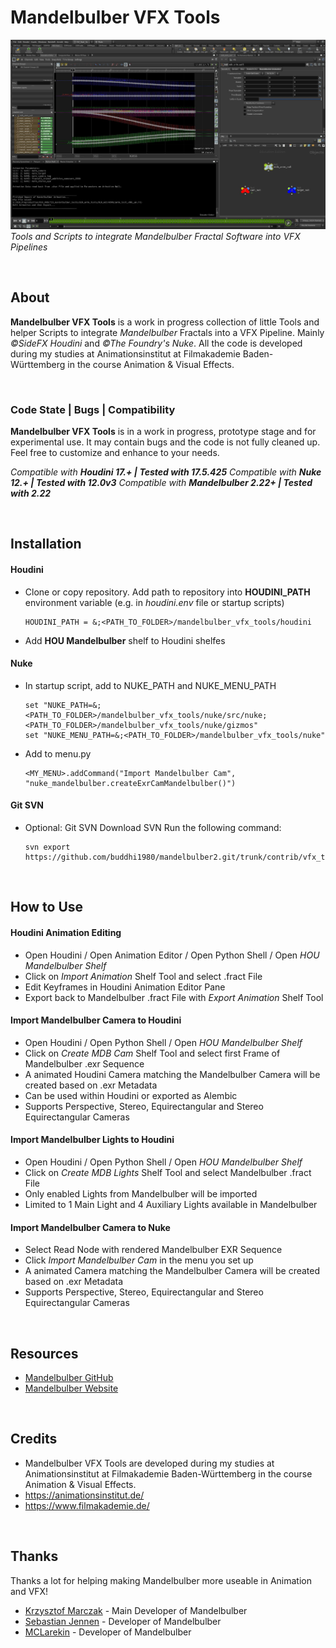 Mandelbulber VFX Tools
==========================
![Mandelbulber VFX Tools banner image](img/hou_screenshot.jpg)
*Tools and Scripts to integrate Mandelbulber Fractal Software into VFX Pipelines*

<br>

## About
**Mandelbulber VFX Tools** is a work in progress collection of little Tools and helper Scripts to integrate *Mandelbulber* Fractals into a VFX Pipeline.
Mainly *©SideFX Houdini* and *©The Foundry's Nuke*.
All the code is developed during my studies at Animationsinstitut at Filmakademie Baden-Württemberg in the course Animation & Visual Effects.

<br>

### Code State | Bugs | Compatibility
**Mandelbulber VFX Tools** is in a work in progress, prototype stage and for experimental use.
It may contain bugs and the code is not fully cleaned up. Feel free to customize and enhance to your needs.

*Compatible with **Houdini 17.+ | Tested with 17.5.425***
*Compatible with **Nuke 12.+ | Tested with 12.0v3***
*Compatible with **Mandelbulber 2.22+ | Tested with 2.22***

<br>

## Installation
#### Houdini
* Clone or copy repository.
Add path to repository into **HOUDINI_PATH** environment variable (e.g. in *houdini.env* file or startup scripts)
    ```
    HOUDINI_PATH = &;<PATH_TO_FOLDER>/mandelbulber_vfx_tools/houdini
    ```
* Add **HOU Mandelbulber** shelf to Houdini shelfes

#### Nuke
* In startup script, add to NUKE_PATH and NUKE_MENU_PATH
	```
	set "NUKE_PATH=&;<PATH_TO_FOLDER>/mandelbulber_vfx_tools/nuke/src/nuke;<PATH_TO_FOLDER>/mandelbulber_vfx_tools/nuke/gizmos"
	set "NUKE_MENU_PATH=&;<PATH_TO_FOLDER>/mandelbulber_vfx_tools/nuke"
	```

* Add to menu.py
	```
	<MY_MENU>.addCommand("Import Mandelbulber Cam", "nuke_mandelbulber.createExrCamMandelbulber()")
	```

#### Git SVN
* Optional: Git SVN
Download SVN
Run the following command:
	```
	svn export https://github.com/buddhi1980/mandelbulber2.git/trunk/contrib/vfx_tools
	```

<br>

## How to Use
#### Houdini Animation Editing
* Open Houdini / Open Animation Editor / Open Python Shell / Open *HOU Mandelbulber Shelf*
* Click on *Import Animation* Shelf Tool and select .fract File
* Edit Keyframes in Houdini Animation Editor Pane
* Export back to Mandelbulber .fract File with *Export Animation* Shelf Tool

#### Import Mandelbulber Camera to Houdini
* Open Houdini / Open Python Shell / Open *HOU Mandelbulber Shelf*
* Click on *Create MDB Cam* Shelf Tool and select first Frame of Mandelbulber .exr Sequence
* A animated Houdini Camera matching the Mandelbulber Camera will be created based on .exr Metadata
* Can be used within Houdini or exported as Alembic
* Supports Perspective, Stereo, Equirectangular and Stereo Equirectangular Cameras

#### Import Mandelbulber Lights to Houdini
* Open Houdini / Open Python Shell / Open *HOU Mandelbulber Shelf*
* Click on *Create MDB Lights* Shelf Tool and select Mandelbulber .fract File
* Only enabled Lights from Mandelbulber will be imported
* Limited to 1 Main Light and 4 Auxiliary Lights available in Mandelbulber

#### Import Mandelbulber Camera to Nuke
* Select Read Node with rendered Mandelbulber EXR Sequence
* Click *Import Mandelbulber Cam* in the menu you set up
* A animated Camera matching the Mandelbulber Camera will be created based on .exr Metadata
* Supports Perspective, Stereo, Equirectangular and Stereo Equirectangular Cameras

<br>

## Resources
* [Mandelbulber GitHub](https://github.com/buddhi1980/mandelbulber2)
* [Mandelbulber Website](https://www.mandelbulber.com/)

<br>

## Credits
* Mandelbulber VFX Tools are developed during my studies at Animationsinstitut at Filmakademie Baden-Württemberg in the course Animation & Visual Effects.
* https://animationsinstitut.de/
* https://www.filmakademie.de/

<br>

## Thanks
Thanks a lot for helping making Mandelbulber more useable in Animation and VFX!
* [Krzysztof Marczak](https://github.com/buddhi1980) - Main Developer of Mandelbulber
* [Sebastian Jennen](https://github.com/buddhi1980) - Developer of Mandelbulber
* [MCLarekin](https://github.com/mclarekin) - Developer of Mandelbulber

<br>